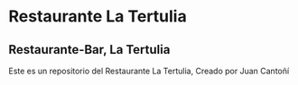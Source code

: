 # Restaurante La Tertulia
## Restaurante-Bar, La Tertulia

Este es un repositorio del Restaurante La Tertulia,
Creado por Juan Cantoñí
